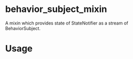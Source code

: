 # behavior_subject_mixin
A mixin which provides state of StateNotifier as a stream of BehaviorSubject.

# Usage

